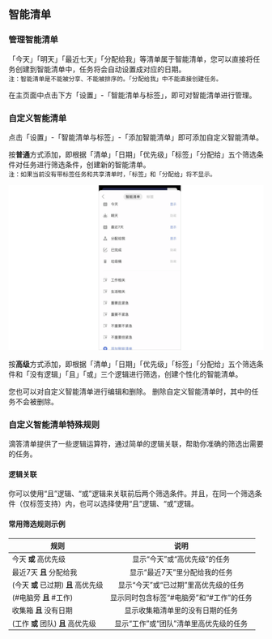## 智能清单

### 管理智能清单

「今天」「明天」「最近七天」「分配给我」等清单属于智能清单，您可以直接将任务创建到智能清单中，任务将会自动设置成对应的日期。 <br >`注：智能清单是不能被分享、不能被排序的。「分配给我」中不能直接创建任务。`

在主页面中点击下方「设置」-「智能清单与标签」，即可对智能清单进行管理。


### 自定义智能清单

点击「设置」-「智能清单与标签」-「添加智能清单」即可添加自定义智能清单。

按**普通**方式添加，即根据「清单」「日期」「优先级」「标签」「分配给」五个筛选条件对任务进行筛选条件，创建新的智能清单。 <br >`注：如果当前没有带标签任务和共享清单时，「标签」和「分配给」将不显示。`

![](../../images/ios/53.png)

按**高级**方式添加，即根据「清单」「日期」「优先级」「标签」「分配给」五个筛选条件和「没有逻辑」「且」「或」三个逻辑进行筛选，创建个性化的智能清单。


您也可以对自定义智能清单进行编辑和删除。 删除自定义智能清单时，其中的任务不会被删除。


### 自定义智能清单特殊规则

滴答清单提供了一些逻辑运算符，通过简单的逻辑关联，帮助你准确的筛选出需要的任务。

#### 逻辑关联

你可以使用“且”逻辑、“或”逻辑来关联前后两个筛选条件。并且，在同一个筛选条件（仅标签支持）内，也可以选择使用“且”逻辑、“或”逻辑。

#### 常用筛选规则示例

| 规则 | 说明 |
| --- | :---: |
| 今天 **或** 高优先级 | 显示“今天”或“高优先级”的任务 |
| 最近7天 **且** 分配给我 | 显示“最近7天”里分配给我的任务 |
| (今天 **或** 已过期) **且** 高优先级 | 显示“今天”或“已过期”里高优先级的任务 |
| (#电脑旁 **且** #工作) | 显示同时包含标签“#电脑旁”和“#工作”的任务 |
| 收集箱 **且** 没有日期 | 显示收集箱清单里的没有日期的任务 |
| (工作 **或** 团队) **且** 高优先级 | 显示“工作”或“团队”清单里高优先级的任务 |
